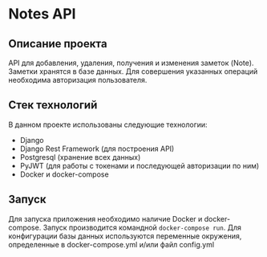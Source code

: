 # Notes API

## Описание проекта
API для добавления, удаления, получения и изменения заметок (Note). Заметки хранятся в 
базе данных. Для совершения указанных операций необходима авторизация пользователя.

## Стек технологий
В данном проекте использованы следующие технологии: 
- Django
- Django Rest Framework (для построения API)
- Postgresql (хранение всех данных)
- PyJWT (для работы с токенами и последующей авторизации по ним)
- Docker и docker-compose 

## Запуск 
Для запуска приложения необходимо наличие Docker и docker-compose. Запуск производится 
командной `docker-compose run`.
Для конфигурации базы данных используются переменные окружения, определенные в 
docker-compose.yml и/или файл config.yml